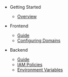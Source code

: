 - Getting Started
  - [Overview](overview.md)

- Frontend

  - [Guide](frontend/)
  - [Configuring Domains](frontend/domains)

- Backend

  - [Guide](backend/)
  - [IAM Policies](backend/IAM-policies)
  - [Environment Variables](backend/protected-env)
